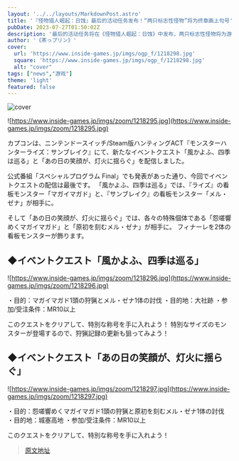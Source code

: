 ```yaml
---
layout: '../../layouts/MarkdownPost.astro'
title: '『怪物猎人崛起：日蚀』最后的活动任务发布！“两只标志性怪物”将为终章画上句号'
pubDate: 2023-07-27T01:50:02Z
description: '最后的活动任务将在《怪物猎人崛起：日蚀》中发布，两只标志性怪物将为游戏画上完美的句号。'
author: '《茶っプリン》'
cover:
  url: 'https://www.inside-games.jp/imgs/ogp_f/1218298.jpg'
  square: 'https://www.inside-games.jp/imgs/ogp_f/1218298.jpg'
  alt: "cover"
tags: ["news","游戏"]
theme: 'light'
featured: false
---
```


![cover](https://www.inside-games.jp/imgs/ogp_f/1218298.jpg)

![https://www.inside-games.jp/imgs/zoom/1218295.jpg](https://www.inside-games.jp/imgs/zoom/1218295.jpg)

カプコンは、ニンテンドースイッチ/Steam版ハンティングACT『モンスターハンターライズ：サンブレイク』にて、新たなイベントクエスト「風かよふ、四季は巡る」と「あの日の笑顔が、灯火に揺らぐ」を配信しました。

公式番組「スペシャルプログラム Final」でも発表があった通り、今回でイベントクエストの配信は最後です。 「風かよふ、四季は巡る」では、『ライズ』の看板モンスター「マガイマガド」と、『サンブレイク』の看板モンスター「メル・ゼナ」が相手に。

そして「あの日の笑顔が、灯火に揺らぐ」では、各々の特殊個体である「怨嗟響めくマガイマガド」と「原初を刻むメル・ゼナ」が相手に。 フィナーレを2体の看板モンスターが飾ります。

## ◆イベントクエスト「風かよふ、四季は巡る」

![https://www.inside-games.jp/imgs/zoom/1218296.jpg](https://www.inside-games.jp/imgs/zoom/1218296.jpg)

・目的：マガイマガド1頭の狩猟とメル・ゼナ1体の討伐
・目的地：大社跡
・参加/受注条件：MR10以上

このクエストをクリアして、特別な称号を手に入れよう！ 特別なサイズのモンスターが登場するので、狩猟記録の更新も狙ってみよう！

## ◆イベントクエスト「あの日の笑顔が、灯火に揺らぐ」

![https://www.inside-games.jp/imgs/zoom/1218297.jpg](https://www.inside-games.jp/imgs/zoom/1218297.jpg)

・目的：怨嗟響めくマガイマガド1頭の狩猟と原初を刻むメル・ゼナ1体の討伐
・目的地：城塞高地
・参加/受注条件：MR10以上

このクエストをクリアして、特別な称号を手に入れよう！

>[原文地址](https://www.inside-games.jp/article/2023/07/27/147432.html)  
